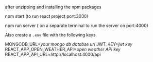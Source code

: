 after unzipping and installing the npm packages

npm start (to run react project port:3000)

npm run server ( on a separate terminal to run the server on port:4000)


Also create a `.env` file with the following keys

MONGODB_URL=*your mongo db databse url*
JWT_KEY=*jwt key*
REACT_APP_OPEN_WEATHER_API=*open weather API key*
REACT_APP_API_URL=http://localhost:4000/api
